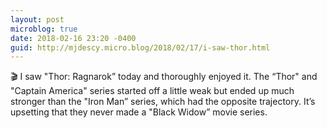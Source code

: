 ```yaml
---
layout: post
microblog: true
date: 2018-02-16 23:20 -0400
guid: http://mjdescy.micro.blog/2018/02/17/i-saw-thor.html
---
```

🎬 I saw "Thor: Ragnarok” today and thoroughly enjoyed it. The “Thor" and "Captain America" series started off a little weak but ended up much stronger than the "Iron Man” series, which had the opposite trajectory. It’s upsetting that they never made a "Black Widow” movie series.
